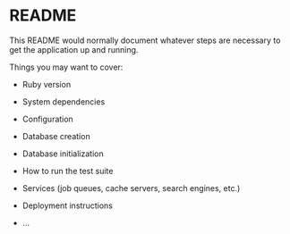 # README

This README would normally document whatever steps are necessary to get the
application up and running.

Things you may want to cover:

* Ruby version

* System dependencies

* Configuration

* Database creation

* Database initialization

* How to run the test suite

* Services (job queues, cache servers, search engines, etc.)

* Deployment instructions

* ...
  <!-- hiểu về only  -->
  <!-- strong pra -->
  <!-- luồng hoạt động -->
  <!-- router -->
  <!-- dispatch -->
  